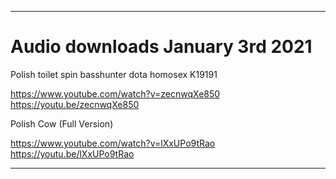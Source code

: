 
***

# Audio downloads January 3rd 2021

Polish toilet spin basshunter dota homosex K19191

https://www.youtube.com/watch?v=zecnwqXe850
https://youtu.be/zecnwqXe850

Polish Cow (Full Version)

https://www.youtube.com/watch?v=lXxUPo9tRao
https://youtu.be/lXxUPo9tRao

***


